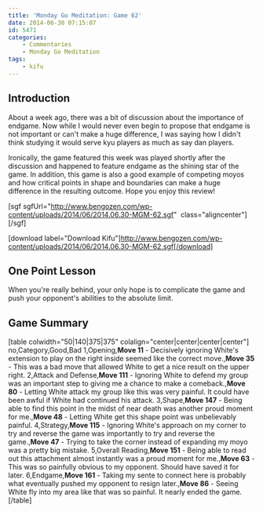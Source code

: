 ```yaml
---
title: 'Monday Go Meditation: Game 62'
date: 2014-06-30 07:15:07
id: 5471
categories:
	- Commentaries
	- Monday Go Meditation
tags:
	- kifu
---
```


## Introduction

About a week ago, there was a bit of discussion about the importance of endgame. Now while I would never even begin to propose that endgame is not important or can't make a huge difference, I was saying how I didn't think studying it would serve kyu players as much as say dan players.

Ironically, the game featured this week was played shortly after the discussion and happened to feature endgame as the shining star of the game. In addition, this game is also a good example of competing moyos and how critical points in shape and boundaries can make a huge difference in the resulting outcome. Hope you enjoy this review!

[sgf sgfUrl="http://www.bengozen.com/wp-content/uploads/2014/06/2014.06.30-MGM-62.sgf"  class="aligncenter"][/sgf]

[download label="Download Kifu"]http://www.bengozen.com/wp-content/uploads/2014/06/2014.06.30-MGM-62.sgf[/download]

## **One Point Lesson**

When you're really behind, your only hope is to complicate the game and push your opponent's abilities to the absolute limit.

<!--more-->

## Game Summary

[table colwidth="50|140|375|375" colalign="center|center|center|center"]
no,Category,Good,Bad
1,Opening,**Move 11** - Decisively ignoring White's extension to play on the right inside seemed like the correct move.,**Move 35** - This was a bad move that allowed White to get a nice result on the upper right.
2,Attack and Defense,**Move 111** - Ignoring White to defend my group was an important step to giving me a chance to make a comeback.,**Move 80** - Letting White attack my group like this was very painful. It could have been awful if White had continued his attack.
3,Shape,**Move 147** - Being able to find this point in the midst of near death was another proud moment for me.,**Move 48** - Letting White get this shape point was unbelievably painful.
4,Strategy,**Move 115** - Ignoring White's approach on my corner to try and reverse the game was importantly to try and reverse the game.,**Move 47** - Trying to take the corner instead of expanding my moyo was a pretty big mistake.
5,Overall Reading,**Move 151** - Being able to read out this attachment almost instantly was a proud moment for me.,**Move 63** - This was so painfully obvious to my opponent. Should have saved it for later.
6,Endgame,**Move 161** - Taking my sente to connect here is probably what eventually pushed my opponent to resign later.,**Move 86** - Seeing White fly into my area like that was so painful. It nearly ended the game.
[/table]